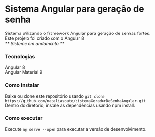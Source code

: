 # Sistema Angular para geração de senha
Sistema utilizando o framework Angular para geração de senhas fortes. </br>
Este projeto foi criado com o Angular 8</br>
<i>** Sistema em andamento **</i>

### Tecnologias
Angular 8</br>
Angular Material 9

### Como instalar
Baixe ou clone este repositório usando `git clone https://github.com/nataliasouto/sistemaGeradorDeSenhaAngular.git`</br>
Dentro do diretório, instale as dependências usando npm install.

### Como executar
Execute `ng serve --open` para executar a versão de desenvolvimento.
